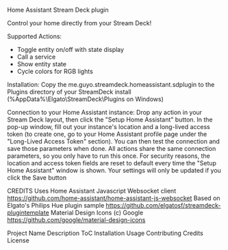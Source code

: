 Home Assistant Stream Deck plugin

Control your home directly from your Stream Deck!

Supported Actions:
 - Toggle entity on/off with state display
 - Call a service
 - Show entity state
 - Cycle colors for RGB lights

Installation:
Copy the me.guyo.streamdeck.homeassistant.sdplugin to the Plugins directory of your StreamDeck install (%AppData%\Elgato\StreamDeck\Plugins on Windows)

Connection to your Home Assistant instance:
Drop any action in your Stream Deck layout, then click the "Setup Home Assistant" button. In the pop-up window, fill out your instance's location and a long-lived access token (to create one, go to your Home Assistant profile page under the "Long-Lived Access Token" section). You can then test the connection and save those parameters when done. All actions share the same connection parameters, so you only have to run this once.
For security reasons, the location and access token fields are reset to default every time the "Setup Home Assistant" window is shown. Your settings will only be updated if you click the Save button

CREDITS
Uses Home Assistant Javascript Websocket client https://github.com/home-assistant/home-assistant-js-websocket
Based on Elgato's Philips Hue plugin sample https://github.com/elgatosf/streamdeck-plugintemplate
Material Design Icons (c) Google https://github.com/google/material-design-icons


Project Name
Description
ToC
Installation
Usage
Contributing
Credits
License